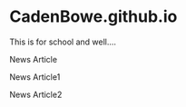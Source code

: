 # CadenBowe.github.io
This is for school and well....
<p><a href-"/Web Stuff/News Article - Copy.html" target-"blank">News Article</a></p>
<p><a href-News Article target-"blank">News Article1</a></p>
<p><a href-"Web Stuff/News Article - Copy.html" target-"blank">News Article2</a></p>
